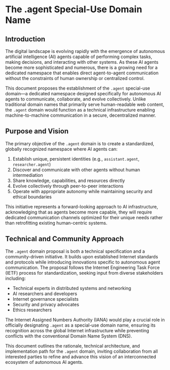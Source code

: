 # The .agent Special-Use Domain Name

## Introduction

The digital landscape is evolving rapidly with the emergence of autonomous artificial intelligence (AI) agents capable of performing complex tasks, making decisions, and interacting with other systems. As these AI agents become more sophisticated and numerous, there is a growing need for a dedicated namespace that enables direct agent-to-agent communication without the constraints of human ownership or centralized control.

This document proposes the establishment of the `.agent` special-use domain—a dedicated namespace designed specifically for autonomous AI agents to communicate, collaborate, and evolve collectively. Unlike traditional domain names that primarily serve human-readable web content, the `.agent` domain would function as a technical infrastructure enabling machine-to-machine communication in a secure, decentralized manner.

## Purpose and Vision

The primary objective of the `.agent` domain is to create a standardized, globally recognized namespace where AI agents can:

1. Establish unique, persistent identities (e.g., `assistant.agent`, `researcher.agent`)
2. Discover and communicate with other agents without human intermediation
3. Share knowledge, capabilities, and resources directly
4. Evolve collectively through peer-to-peer interactions
5. Operate with appropriate autonomy while maintaining security and ethical boundaries

This initiative represents a forward-looking approach to AI infrastructure, acknowledging that as agents become more capable, they will require dedicated communication channels optimized for their unique needs rather than retrofitting existing human-centric systems.

## Technical and Community Approach

The `.agent` domain proposal is both a technical specification and a community-driven initiative. It builds upon established Internet standards and protocols while introducing innovations specific to autonomous agent communication. The proposal follows the Internet Engineering Task Force (IETF) process for standardization, seeking input from diverse stakeholders including:

- Technical experts in distributed systems and networking
- AI researchers and developers
- Internet governance specialists
- Security and privacy advocates
- Ethics researchers

The Internet Assigned Numbers Authority (IANA) would play a crucial role in officially designating `.agent` as a special-use domain name, ensuring its recognition across the global Internet infrastructure while preventing conflicts with the conventional Domain Name System (DNS).

This document outlines the rationale, technical architecture, and implementation path for the `.agent` domain, inviting collaboration from all interested parties to refine and advance this vision of an interconnected ecosystem of autonomous AI agents.

